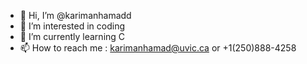 - 👋 Hi, I’m @karimanhamadd
- 👀 I’m interested in coding
- 🌱 I’m currently learning C
- 📫 How to reach me : karimanhamad@uvic.ca or +1(250)888-4258

<!---
karimanhamadd/karimanhamadd is a ✨ special ✨ repository because its `README.md` (this file) appears on your GitHub profile.
You can click the Preview link to take a look at your changes.
--->
